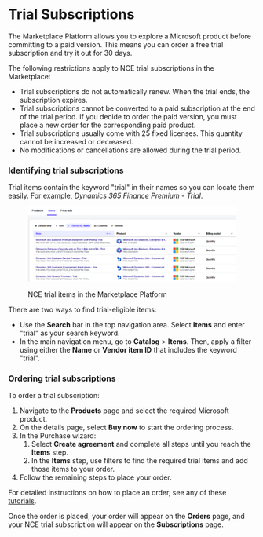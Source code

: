# Trial Subscriptions

The Marketplace Platform allows you to explore a Microsoft product before committing to a paid version. This means you can order a free trial subscription and try it out for 30 days.&#x20;

The following restrictions apply to NCE trial subscriptions in the Marketplace:

* Trial subscriptions do not automatically renew. When the trial ends, the subscription expires.
* Trial subscriptions cannot be converted to a paid subscription at the end of the trial period. If you decide to order the paid version, you must place a new order for the corresponding paid product.
* Trial subscriptions usually come with 25 fixed licenses. This quantity cannot be increased or decreased.&#x20;
* No modifications or cancellations are allowed during the trial period.&#x20;

### Identifying trial subscriptions

Trial items contain the keyword "trial" in their names so you can locate them easily. For example, _Dynamics 365 Finance Premium - Trial_.

<div data-with-frame="true"><figure><img src="../../../.gitbook/assets/image (11).png" alt=""><figcaption><p>NCE trial items in the Marketplace Platform</p></figcaption></figure></div>

There are two ways to find trial-eligible items:

* Use the **Search** bar in the top navigation area. Select **Items** and enter "trial" as your search keyword.
* In the main navigation menu, go to **Catalog** > **Items**. Then, apply a filter using either the **Name** or **Vendor item ID** that includes the keyword "trial".

### Ordering trial subscriptions

To order a trial subscription:

1. Navigate to the **Products** page and select the required Microsoft product.
2. On the details page, select **Buy now** to start the ordering process.
3. In the Purchase wizard:
   1. Select **Create agreement** and complete all steps until you reach the **Items** step.
   2. In the **Items** step, use filters to find the required trial items and add those items to your order.
4. Follow the remaining steps to place your order.&#x20;

For detailed instructions on how to place an order, see any of these [tutorials](../tutorials-and-videos/).

Once the order is placed, your order will appear on the **Orders** page, and your NCE trial subscription will appear on the **Subscriptions** page.
